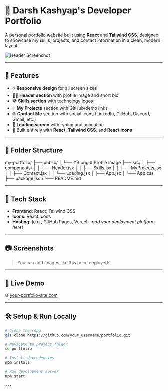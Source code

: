# 💼 Darsh Kashyap's Developer Portfolio

A personal portfolio website built using **React** and **Tailwind CSS**, designed to showcase my skills, projects, and contact information in a clean, modern layout.

![Header Screenshot](./public/YB.png) <!-- Replace or remove if not needed -->

---

## 🚀 Features

- ⚡ **Responsive design** for all screen sizes
- 🧑‍💻 **Header section** with profile image and short bio
- 🛠️ **Skills section** with technology logos
- 💡 **My Projects** section with GitHub/demo links
- 🌐 **Contact Me** section with social icons (LinkedIn, GitHub, Discord, Gmail, etc.)
- 🔁 **Loading screen** with typing and animation
- 🧠 Built entirely with **React**, **Tailwind CSS**, and **React Icons**

---

## 📁 Folder Structure

my-portfolio/
├── public/
│ └── YB.png # Profile image
├── src/
│ ├── components/
│ │ ├── Header.jsx
│ │ ├── Skills.jsx
│ │ ├── MyProjects.jsx
│ │ ├── Contact.jsx
│ │ └── Loading.jsx
│ ├── App.jsx
│ └── App.css
├── package.json
└── README.md


---

## 🧰 Tech Stack

- **Frontend**: React, Tailwind CSS
- **Icons**: React Icons
- **Hosting**: (e.g., GitHub Pages, Vercel – _add your deployment platform here_)

---

## 📷 Screenshots

> You can add images like this once deployed:


---

## 🔗 Live Demo

🌐 [your-portfolio-site.com](https://your-portfolio-site.com)

---

## 🛠️ Setup & Run Locally

```bash
# Clone the repo
git clone https://github.com/your_username/portfolio.git

# Navigate to project folder
cd portfolio

# Install dependencies
npm install

# Run development server
npm start

---





